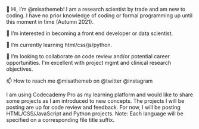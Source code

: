 👋 Hi, I’m @misathemeb! I am a research scientist by trade and am new to coding. I have no prior knowledge of coding or formal programming up until this moment in time (Autumn 2021). 

👀 I’m interested in becoming a front end developer or data scientist.

🌱 I’m currently learning html/css/js/python.

💞️ I’m looking to collaborate on code review and/or potential career opportunities. I'm excellent with project mgmt and clinical research objectives.

📫 How to reach me @misathemeb on @twitter @instagram

I am using Codecademy Pro as my learning platform and would like to share some projects as I am introduced to new concepts. The projects I will be posting are up for code review and feedback.
For now, I will be posting HTML/CSS/JavaScript and Python projects.
Note: Each language will be specified on a corresponding file title suffix.
